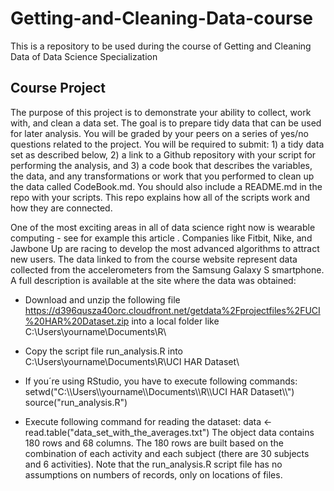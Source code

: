 # Getting-and-Cleaning-Data-course
This is a repository to be used during the course of Getting and Cleaning Data of Data Science Specialization

## Course Project
The purpose of this project is to demonstrate your ability to collect, work with, and clean a data set. The goal is to prepare tidy data that can be used for later analysis. You will be graded by your peers on a series of yes/no questions related to the project. You will be required to submit: 1) a tidy data set as described below, 2) a link to a Github repository with your script for performing the analysis, and 3) a code book that describes the variables, the data, and any transformations or work that you performed to clean up the data called CodeBook.md. You should also include a README.md in the repo with your scripts. This repo explains how all of the scripts work and how they are connected.  

One of the most exciting areas in all of data science right now is wearable computing - see for example this article . Companies like Fitbit, Nike, and Jawbone Up are racing to develop the most advanced algorithms to attract new users. The data linked to from the course website represent data collected from the accelerometers from the Samsung Galaxy S smartphone. A full description is available at the site where the data was obtained: 

* Download and unzip the following file https://d396qusza40orc.cloudfront.net/getdata%2Fprojectfiles%2FUCI%20HAR%20Dataset.zip into a local folder like C:\Users\yourname\Documents\R\

* Copy the script file run_analysis.R into C:\Users\yourname\Documents\R\UCI HAR Dataset\

* If you´re using RStudio, you have to execute following commands: 
  setwd("C:\\\\Users\\\\yourname\\\\Documents\\\\R\\\\UCI HAR Dataset\\\\")
  source("run_analysis.R")

* Execute following command for reading the dataset:
  data <- read.table("data_set_with_the_averages.txt")
  The object data contains 180 rows and 68 columns. The 180 rows are built based on the combination of each activity and each   subject (there are 30 subjects and 6 activities). 
  Note that the run_analysis.R script file has no assumptions on numbers of records, only on locations of files.
